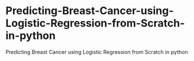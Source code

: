 # Predicting-Breast-Cancer-using-Logistic-Regression-from-Scratch-in-python
Predicting Breast Cancer using Logistic Regression from Scratch in python
